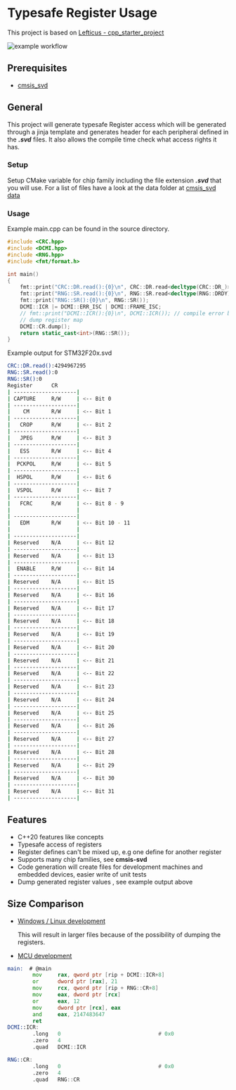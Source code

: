 # Typesafe Register Usage

This project is based on [Lefticus - cpp_starter_project](https://github.com/lefticus/cpp_starter_project)

![example workflow](https://github.com/StephanKa/TypeSafeRegister/actions/workflows/build_cmake.yml/badge.svg)

## Prerequisites

- [cmsis_svd](https://github.com/posborne/cmsis-svd/tree/master/python)

## General

This project will generate typesafe Register access which will be generated through a jinja template and generates header for each peripheral defined in the **_.svd_** files. 
It also allows the compile time check what access rights it has. 

### Setup 
Setup CMake variable for chip family including the file extension **_.svd_** that you will use.
For a list of files have a look at the data folder at [cmsis_svd data](https://github.com/posborne/cmsis-svd/tree/master/data)

### Usage

Example main.cpp can be found in the source directory.
````c++
#include <CRC.hpp>
#include <DCMI.hpp>
#include <RNG.hpp>
#include <fmt/format.h>

int main()
{
    fmt::print("CRC::DR.read():{0}\n", CRC::DR.read<decltype(CRC::DR_)>());
    fmt::print("RNG::SR.read():{0}\n", RNG::SR.read<decltype(RNG::DRDY)>());
    fmt::print("RNG::SR():{0}\n", RNG::SR());
    DCMI::ICR |= DCMI::ERR_ISC | DCMI::FRAME_ISC;
    // fmt::print("DCMI::ICR():{0}\n", DCMI::ICR()); // compile error because it can't be read
    // dump register map
    DCMI::CR.dump();
    return static_cast<int>(RNG::SR());
}
````

Example output for STM32F20x.svd
````bash
CRC::DR.read():4294967295
RNG::SR.read():0
RNG::SR():0
Register      CR
| --------------------|
| CAPTURE     R/W     | <-- Bit 0
| --------------------|
|    CM       R/W     | <-- Bit 1
| --------------------|
|   CROP      R/W     | <-- Bit 2
| --------------------|
|   JPEG      R/W     | <-- Bit 3
| --------------------|
|   ESS       R/W     | <-- Bit 4
| --------------------|
|  PCKPOL     R/W     | <-- Bit 5
| --------------------|
|  HSPOL      R/W     | <-- Bit 6
| --------------------|
|  VSPOL      R/W     | <-- Bit 7
| --------------------|
|   FCRC      R/W     | <-- Bit 8 - 9
|                     |
| --------------------|
|   EDM       R/W     | <-- Bit 10 - 11
|                     |
| --------------------|
| Reserved    N/A     | <-- Bit 12
| --------------------|
| Reserved    N/A     | <-- Bit 13
| --------------------|
|  ENABLE     R/W     | <-- Bit 14
| --------------------|
| Reserved    N/A     | <-- Bit 15
| --------------------|
| Reserved    N/A     | <-- Bit 16
| --------------------|
| Reserved    N/A     | <-- Bit 17
| --------------------|
| Reserved    N/A     | <-- Bit 18
| --------------------|
| Reserved    N/A     | <-- Bit 19
| --------------------|
| Reserved    N/A     | <-- Bit 20
| --------------------|
| Reserved    N/A     | <-- Bit 21
| --------------------|
| Reserved    N/A     | <-- Bit 22
| --------------------|
| Reserved    N/A     | <-- Bit 23
| --------------------|
| Reserved    N/A     | <-- Bit 24
| --------------------|
| Reserved    N/A     | <-- Bit 25
| --------------------|
| Reserved    N/A     | <-- Bit 26
| --------------------|
| Reserved    N/A     | <-- Bit 27
| --------------------|
| Reserved    N/A     | <-- Bit 28
| --------------------|
| Reserved    N/A     | <-- Bit 29
| --------------------|
| Reserved    N/A     | <-- Bit 30
| --------------------|
| Reserved    N/A     | <-- Bit 31
| --------------------|

````


## Features

- C++20 features like concepts
- Typesafe access of registers
- Register defines can't be mixed up, e.g one define for another register
- Supports many chip families, see **cmsis-svd**
- Code generation will create files for development machines and embedded devices, easier write of unit tests
- Dump generated register values , see example output above

## Size Comparison

- [Windows / Linux development](https://godbolt.org/z/rK8vcG4n6)

  This will result in larger files because of the possibility of dumping the registers.

- [MCU development](https://godbolt.org/z/bqPhda5fE) 
````asm
main:  # @main
        mov     rax, qword ptr [rip + DCMI::ICR+8]
        or      dword ptr [rax], 21
        mov     rcx, qword ptr [rip + RNG::CR+8]
        mov     eax, dword ptr [rcx]
        or      eax, 12
        mov     dword ptr [rcx], eax
        and     eax, 2147483647
        ret
DCMI::ICR:
        .long   0                               # 0x0
        .zero   4
        .quad   DCMI::ICR

RNG::CR:
        .long   0                               # 0x0
        .zero   4
        .quad   RNG::CR
````
